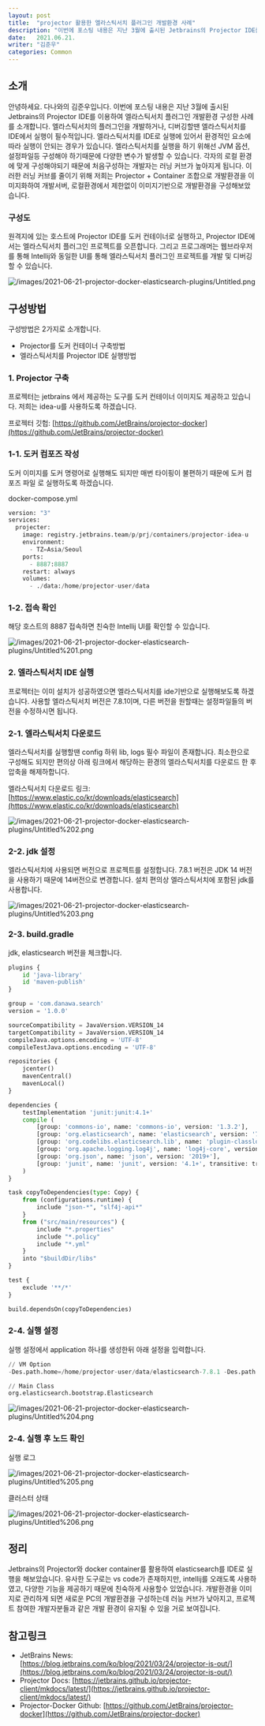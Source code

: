 ```yaml
---
layout: post
title:  "projector 활용한 엘라스틱서치 플러그인 개발환경 사례"
description: "이번에 포스팅 내용은 지난 3월에 출시된 Jetbrains의 Projector IDE를 이용하여 엘라스틱서치 플러그인 개발환경 구성한 사례를 소개합니다. 엘라스틱서치의 플러그인을 개발하거나, 디버깅할땐 엘라스틱서치를 IDE에서 실행이 필수적입니다. 엘라스틱서치를 IDE로 실행에 있어서 환경적인 요소에 따라 실행이 안되는 경우가 있습니다. 엘라스틱서치를 실행을 하기 위해선 JVM 옵션, 설정파일등 구성해야 하기때문에 다양한 변수가 발생할 수 있습니다. 각자의 로컬 환경에 맞게 구성해야되기 때문에 처음구성하는 개발자는 러닝 커브가 높아지게 됩니다. 이러한 러닝 커브를 줄이기 위해 저희는 Projector + Container 조합으로 개발환경을 이미지화하여 개발서버, 로컬환경에서 제한없이 이미지기반으로 개발환경을 구성해보았습니다." 
date:   2021.06.21.
writer: "김준우"  
categories: Common 
---
```

## 소개

안녕하세요. 다나와의 김준우입니다. 이번에 포스팅 내용은 지난 3월에 출시된 Jetbrains의 Projector IDE를 이용하여 엘라스틱서치 플러그인 개발환경 구성한 사례를 소개합니다. 엘라스틱서치의 플러그인을 개발하거나, 디버깅할땐 엘라스틱서치를 IDE에서 실행이 필수적입니다. 엘라스틱서치를 IDE로 실행에 있어서 환경적인 요소에 따라 실행이 안되는 경우가 있습니다. 엘라스틱서치를 실행을 하기 위해선 JVM 옵션, 설정파일등 구성해야 하기때문에 다양한 변수가 발생할 수 있습니다. 각자의 로컬 환경에 맞게 구성해야되기 때문에 처음구성하는 개발자는 러닝 커브가 높아지게 됩니다. 이러한 러닝 커브를 줄이기 위해 저희는 Projector + Container 조합으로 개발환경을 이미지화하여 개발서버, 로컬환경에서 제한없이 이미지기반으로 개발환경을 구성해보았습니다.

### 구성도

원격지에 있는 호스트에 Projector IDE를 도커 컨테이너로 실행하고, Projector IDE에서는 엘라스틱서치 플러그인 프로젝트를 오픈합니다. 그리고 프로그래머는 웹브라우저를 통해 Intellij와 동일한 UI를 통해 엘라스틱서치 플러그인 프로젝트를 개발 및 디버깅할 수 있습니다.

![/images/2021-06-21-projector-docker-elasticsearch-plugins/Untitled.png](/images/2021-06-21-projector-docker-elasticsearch-plugins/Untitled.png)

## 구성방법

구성방법은 2가지로 소개합니다.

- Projector를 도커 컨테이너 구축방법
- 엘라스틱서치를 Projector IDE 실행방법


### 1. Projector 구축

프로젝터는 jetbrains 에서 제공하는 도구를 도커 컨테이너 이미지도 제공하고 있습니다.  저희는 idea-u를 사용하도록 하겠습니다.  

프로젝터 깃헙: [https://github.com/JetBrains/projector-docker](https://github.com/JetBrains/projector-docker)

### 1-1. 도커 컴포즈 작성

도커 이미지를 도커 명령어로 실행해도 되지만 매번 타이핑이 불편하기 때문에 도커 컴포즈 파일 로 실행하도록 하겠습니다. 

docker-compose.yml

```python
version: "3"
services:
  projecter:
    image: registry.jetbrains.team/p/prj/containers/projector-idea-u
    environment:
      - TZ=Asia/Seoul
    ports: 
      - 8887:8887
    restart: always
    volumes:
      - ./data:/home/projector-user/data
```

### 1-2. 접속 확인

해당 호스트의 8887 접속하면 친숙한 Intellij UI를 확인할 수 있습니다. 

![/images/2021-06-21-projector-docker-elasticsearch-plugins/Untitled%201.png](/images/2021-06-21-projector-docker-elasticsearch-plugins/Untitled%201.png)

### 2. 엘라스틱서치 IDE 실행

프로젝터는 이미 설치가 성공하였으면 엘라스틱서치를 ide기반으로 실행해보도록 하겠습니다. 사용할 엘라스틱서치 버전은 7.8.1이며, 다른 버전을 원할때는 설정파일들의 버전을 수정하시면 됩니다.

### 2-1. 엘라스틱서치 다운로드

엘라스틱서치를 실행할땐 config 하위 lib, logs 필수 파일이 존재합니다. 최소한으로 구성해도 되지만 편의상 아래 링크에서 해당하는 환경의 엘라스틱서치를 다운로드 한 후 압축을 해제하합니다. 

엘라스틱서치 다운로드 링크: [https://www.elastic.co/kr/downloads/elasticsearch](https://www.elastic.co/kr/downloads/elasticsearch)

![/images/2021-06-21-projector-docker-elasticsearch-plugins/Untitled%202.png](/images/2021-06-21-projector-docker-elasticsearch-plugins/Untitled%202.png)

### 2-2. jdk 설정

엘라스틱서치에 사용되면 버전으로 프로젝트를 설정합니다. 7.8.1 버전은 JDK 14 버전을 사용하기 때문에 14버전으로 변경합니다.  설치 편의상 엘라스틱서치에 포함된 jdk를 사용합니다.

![/images/2021-06-21-projector-docker-elasticsearch-plugins/Untitled%203.png](/images/2021-06-21-projector-docker-elasticsearch-plugins/Untitled%203.png)

### 2-3. build.gradle

jdk, elasticsearch 버전을 체크합니다.

```python
plugins {
	id 'java-library'
	id 'maven-publish'
}

group = 'com.danawa.search'
version = '1.0.0'

sourceCompatibility = JavaVersion.VERSION_14
targetCompatibility = JavaVersion.VERSION_14
compileJava.options.encoding = 'UTF-8'
compileTestJava.options.encoding = 'UTF-8'

repositories {
	jcenter()
	mavenCentral()
	mavenLocal()
}

dependencies {
	testImplementation 'junit:junit:4.1+'
	compile (
		[group: 'commons-io', name: 'commons-io', version: '1.3.2'],
		[group: 'org.elasticsearch', name: 'elasticsearch', version: '7.8.1'],
		[group: 'org.codelibs.elasticsearch.lib', name: 'plugin-classloader', version: '7.8.1'],
		[group: 'org.apache.logging.log4j', name: 'log4j-core', version: '2.11.1'],
		[group: 'org.json', name: 'json', version: '2019+'],
		[group: 'junit', name: 'junit', version: '4.1+', transitive: true],
	)
}

task copyToDependencies(type: Copy) {
	from (configurations.runtime) {
		include "json-*", "slf4j-api*"
	}
	from ("src/main/resources") {
		include "*.properties"
		include "*.policy"
		include "*.yml"
	}
	into "$buildDir/libs"
}

test {
	exclude '**/*'
}

build.dependsOn(copyToDependencies)
```

### 2-4. 실행 설정

실행 설정에서 application 하나를 생성한뒤 아래 설정을 입력합니다.

```python
// VM Option
-Des.path.home=/home/projector-user/data/elasticsearch-7.8.1 -Des.path.conf=/home/projector-user/data/elasticsearch-7.8.1/config -Des.logs.base_path=/home/projector-user/data/elasticsearch-7.8.1/logs -Dlog4j2.disable.jmx=true -Xms2g -Xmx2g

// Main Class
org.elasticsearch.bootstrap.Elasticsearch

```

![/images/2021-06-21-projector-docker-elasticsearch-plugins/Untitled%204.png](/images/2021-06-21-projector-docker-elasticsearch-plugins/Untitled%204.png)

### 2-4. 실행 후 노드 확인

실행 로그

![/images/2021-06-21-projector-docker-elasticsearch-plugins/Untitled%205.png](/images/2021-06-21-projector-docker-elasticsearch-plugins/Untitled%205.png)

클러스터 상태

![/images/2021-06-21-projector-docker-elasticsearch-plugins/Untitled%206.png](/images/2021-06-21-projector-docker-elasticsearch-plugins/Untitled%206.png)

## 정리

Jetbrains의 Projector와 docker container를 활용하여 elasticsearch를 IDE로 실행을 해보았습니다. 유사한 도구로는 vs code가 존재하지만, intellij를 오래도록 사용하였고, 다양한 기능을 제공하기 때문에 친숙하게 사용할수 있었습니다. 개발환경을 이미지로 관리하게 되면 새로운 PC의 개발환경을 구성하는데 러능 커브가 낮아지고, 프로젝트 참여한 개발자분들과 같은 개발 환경이 유지될 수 있을 거로 보여집니다. 


## 참고링크

- JetBrains News: [https://blog.jetbrains.com/ko/blog/2021/03/24/projector-is-out/](https://blog.jetbrains.com/ko/blog/2021/03/24/projector-is-out/)
- Projector Docs: [https://jetbrains.github.io/projector-client/mkdocs/latest/](https://jetbrains.github.io/projector-client/mkdocs/latest/)
- Projector-Docker Github: [https://github.com/JetBrains/projector-docker](https://github.com/JetBrains/projector-docker)
